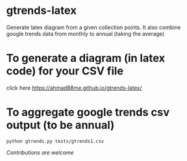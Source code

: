 # gtrends-latex
Generate latex diagram from a given collection points. It also combine google trends data from monthly to annual (taking the average)

# To generate a diagram (in latex code) for your CSV file
click here
<a href="https://ahmad88me.github.io/gtrends-latex/">https://ahmad88me.github.io/gtrends-latex/</a>


# To aggregate google trends csv output (to be annual)
```
python gtrends.py tests/gtrends1.csv 
```

*Contributions are welcome*